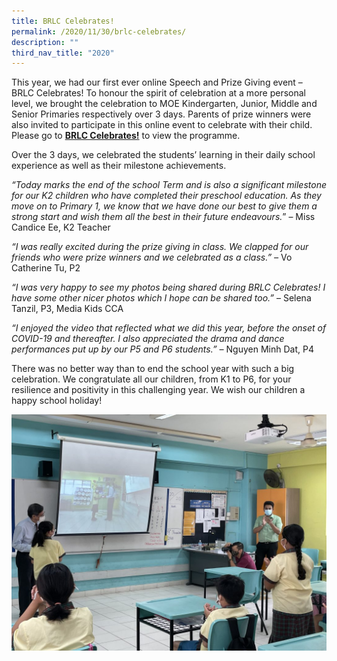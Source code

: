 ```yaml
---
title: BRLC Celebrates!
permalink: /2020/11/30/brlc-celebrates/
description: ""
third_nav_title: "2020"
---
```

<p>This year, we had our first ever online Speech and Prize Giving event – BRLC Celebrates! To honour the spirit of celebration at a more personal level, we brought the celebration to MOE Kindergarten, Junior, Middle and Senior Primaries respectively over 3 days. Parents of prize winners were also invited to participate in this online event to celebrate with their child. Please go to&nbsp;<strong><a href="/brlc-celebrates/">BRLC Celebrates!</a></strong>&nbsp;to view the programme.</p>
<p>Over the 3 days, we celebrated the students’ learning in their daily school experience as well as their milestone achievements.</p>
<p><em>“Today marks the end of the school Term and is also a significant milestone for our K2 children who have completed their preschool education. As they move on to Primary 1, we know that we have done our best to give them a strong start and wish them all the best in their future endeavours.</em>” – Miss Candice Ee, K2 Teacher</p>
<p><em>“I was really excited during the prize giving in class. We clapped for our friends who were prize winners and we celebrated as a class.” –&nbsp;</em>Vo Catherine Tu, P2</p>
<p><em>“I was very happy to see my photos being shared during BRLC Celebrates! I have some other nicer photos which I hope can be shared too.”</em>&nbsp;– Selena Tanzil, P3, Media Kids CCA</p>
<p><em>“I enjoyed the video that reflected what we did this year, before the onset of COVID-19 and thereafter. I also appreciated the drama and dance performances put up by our P5 and P6 students.” –&nbsp;</em>Nguyen Minh Dat, P4</p>
<p>There was no better way than to end the school year with such a big celebration. We congratulate all our children, from K1 to P6, for your resilience and positivity in this challenging year. We wish our children a happy school holiday!</p>
<img src="/images/IMG_2242-1024x768.jpg">